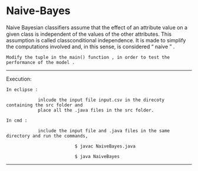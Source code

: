 # Naive-Bayes
  
  Naive Bayesian classiﬁers assume that the effect of an attribute value on a given class is independent of the values of the other 
 attributes. This assumption is called classconditional independence. It is made to simplify the computations involved and, in this sense,
 is considered “ naive ” .
 
 	Modify the tuple in the main() function , in order to test the performance of the model .
	
 ************************************************************************************************************************************
 Execution:

    In eclipse : 
      
                inlcude the input file input.csv in the direcoty containing the src folder and 
                place all the .java files in the src folder.
                
    In cmd : 
      
                include the input file and .java files in the same directory and run the commands,

                              $ javac NaiveBayes.java

                              $ java NaiveBayes
							  
					
 ************************************************************************************************************************************
 

